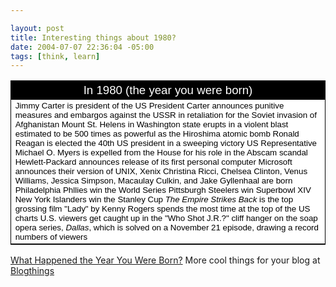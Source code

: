 ```yaml
--- 

layout: post
title: Interesting things about 1980?
date: 2004-07-07 22:36:04 -05:00
tags: [think, learn]
---
```

<table style="border: 1px solid black; border-collapse: collapse; text-align: center;" cellspacing="0" cellpadding="2" width="400">
<tbody>
<tr>
<td style="background-color: black; text-align: center; font-family: Arial, Helvetica, sans-serif; color: white; font-size: 14pt;">In 1980 (the year you were born)</td>
</tr>
<tr>
<td style="font-family: Arial, Helvetica, sans-serif; background-color: white; color: black; font-size: 10pt; text-align: left;">Jimmy Carter is president of the US
President Carter announces punitive measures and embargos against the USSR in retaliation for the Soviet invasion of Afghanistan
Mount St. Helens in Washington state erupts in a violent blast estimated to be 500 times as powerful as the Hiroshima atomic bomb
Ronald Reagan is elected the 40th US president in a sweeping victory
US Representative Michael O. Myers is expelled from the House for his role in the Abscam scandal
Hewlett-Packard announces release of its first personal computer
Microsoft announces their version of UNIX, Xenix
Christina Ricci, Chelsea Clinton, Venus Williams, Jessica Simpson, Macaulay Culkin, and Jake Gyllenhaal are born
Philadelphia Phllies win the World Series
Pittsburgh Steelers win Superbowl XIV
New York Islanders win the Stanley Cup
<em>The Empire Strikes Back</em> is the top grossing film
"Lady" by Kenny Rogers spends the most time at the top of the US charts
U.S. viewers get caught up in the "Who Shot J.R.?" cliff hanger on the soap opera series, <em>Dallas</em>, which is solved on a November 21 episode, drawing a record numbers of viewers</td>
</tr>
</tbody>
</table>
<a href="http://www.blogthings.com/yearborn.html">
What Happened the Year You Were Born?</a>
More cool things for your blog at
<a href="http://www.blogthings.com">Blogthings</a>
